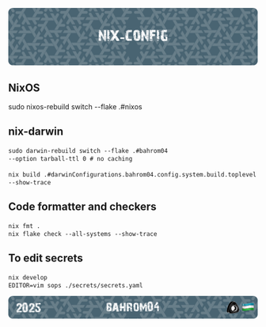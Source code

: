 <p align="center">
    <picture>
        <source media="(prefers-color-scheme: dark)" srcset="./.github/assets/nix-config-header.png">
        <img alt="Welcome Image" src="./.github/assets/nix-config-header.png">
    </picture>
</p>

## NixOS
sudo nixos-rebuild switch --flake .#nixos

## nix-darwin
```
sudo darwin-rebuild switch --flake .#bahrom04
--option tarball-ttl 0 # no caching

nix build .#darwinConfigurations.bahrom04.config.system.build.toplevel --show-trace
```

## Code formatter and checkers
```
nix fmt .
nix flake check --all-systems --show-trace
```

## To edit secrets 
```
nix develop
EDITOR=vim sops ./secrets/secrets.yaml
```

<p align="center">
    <picture>
        <source media="(prefers-color-scheme: dark)" srcset="./.github/assets/nix-config-footer.png">
        <img alt="Welcome Image" src="./.github/assets/nix-config-footer.png">
    </picture>
</p>
